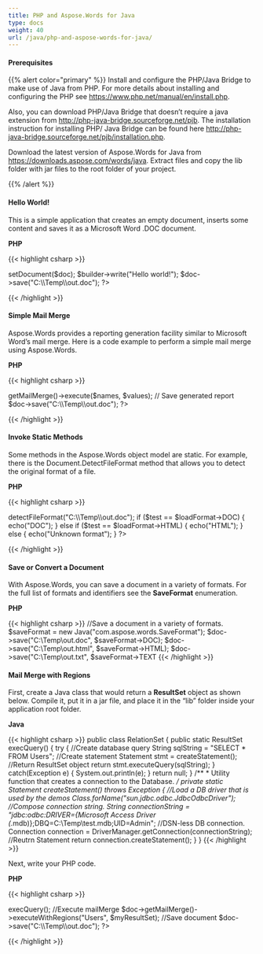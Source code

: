 ```yaml
---
title: PHP and Aspose.Words for Java
type: docs
weight: 40
url: /java/php-and-aspose-words-for-java/
---
```


#### **Prerequisites**

{{% alert color="primary" %}}
Install and configure the PHP/Java Bridge to make use of Java from PHP. For more details about installing and configuring the PHP see <https://www.php.net/manual/en/install.php>.

Also, you can download PHP/Java Bridge that doesn’t require a java extension from <http://php-java-bridge.sourceforge.net/pjb>. The installation instruction for installing PHP/ Java Bridge can be found here <http://php-java-bridge.sourceforge.net/pjb/installation.php>. 

Download the latest version of Aspose.Words for Java from <https://downloads.aspose.com/words/java>. Extract files and copy the lib folder with jar files to the root folder of your project. 

{{% /alert %}}

#### **Hello World!**
This is a simple application that creates an empty document, inserts some content and saves it as a Microsoft Word .DOC document.

**PHP**

{{< highlight csharp >}}
<?php 
require_once("http://localhost:8080/JavaBridge/java/Java.inc"); 
java_require("lib\\Aspose.Words.jdk15.jar;lib\\jaxen-1.1.jar");
$doc = new Java("com.aspose.words.Document");
$builder = new Java("com.aspose.words.DocumentBuilder");
$builder->setDocument($doc);
$builder->write("Hello world!");
$doc->save("C:\\Temp\\out.doc");
?>
{{< /highlight >}}
#### **Simple Mail Merge**
Aspose.Words provides a reporting generation facility similar to Microsoft Word’s mail merge. Here is a code example to perform a simple mail merge using Aspose.Words.

**PHP**

{{< highlight csharp >}}
<?php 
require_once("http://localhost:8080/JavaBridge/java/Java.inc"); 
java_require("lib\\Aspose.Words.jdk15.jar;lib\\jaxen-1.1.jar");

// Open template file
$doc = new Java("com.aspose.words.Document", "C:\\Temp\\in.doc");

// Create names and values arrays
$names = array("FullName", "Company", "City");
$values = array("Alexey Noskov", "Aspose", "Auckland");

// Execute mailmerge
$doc->getMailMerge()->execute($names, $values);

// Save generated report
$doc->save("C:\\Temp\\out.doc");
?>
{{< /highlight >}}
#### **Invoke Static Methods**
Some methods in the Aspose.Words object model are static. For example, there is the Document.DetectFileFormat method that allows you to detect the original format of a file.

**PHP**

{{< highlight csharp >}}
<?php 
require_once("http://localhost:8080/JavaBridge/java/Java.inc"); 
java_require("lib\Aspose.Words.jdk15.jar;lib\jaxen-1.1.jar");
$loadFormat = new Java("com.aspose.words.LoadFormat");

// Note creating a class object, not an instance.
$doc = new JavaClass("com.aspose.words.Document");

// Now we can call static methods on the class object.
$test = $doc->detectFileFormat("C:\\Temp\\out.doc");
if ($test == $loadFormat->DOC)
{
    echo("DOC");
}
else if ($test == $loadFormat->HTML)
{
    echo("HTML");
}
else
{
    echo("Unknown format");
}
?>
{{< /highlight >}}
#### **Save or Convert a Document**
With Aspose.Words, you can save a document in a variety of formats. For the full list of formats and identifiers see the **SaveFormat** enumeration.

**PHP**

{{< highlight csharp >}}
//Save a document in a variety of formats.
$saveFormat = new Java("com.aspose.words.SaveFormat");
$doc->save("C:\\Temp\\out.doc", $saveFormat->DOC);
$doc->save("C:\\Temp\\out.html", $saveFormat->HTML);
$doc->save("C:\\Temp\\out.txt", $saveFormat->TEXT
{{< /highlight >}}
#### **Mail Merge with Regions**
First, create a Java class that would return a **ResultSet** object as shown below. Compile it, put it in a jar file, and place it in the “lib” folder inside your application root folder.

**Java**

{{< highlight csharp >}}
public class RelationSet 
{
    public static ResultSet execQuery()
    {
        try
        {
            //Create database query
            String sqlString = "SELECT * FROM Users";
            //Create statement
            Statement stmt = createStatement();
            //Return ResultSet object
            return stmt.executeQuery(sqlString);
        }
        catch(Exception e)
        {
            System.out.println(e);
        }
        return null;
    }
    /**
    * Utility function that creates a connection to the Database.
    */
    private static Statement createStatement() throws Exception
    {
        //Load a DB driver that is used by the demos
        Class.forName("sun.jdbc.odbc.JdbcOdbcDriver");
        //Compose connection string.
        String connectionString = "jdbc:odbc:DRIVER={Microsoft Access Driver (*.mdb)};DBQ=C:\\Temp\\test.mdb;UID=Admin";
        //DSN-less DB connection.
        Connection connection = DriverManager.getConnection(connectionString);
        //Reutrn Statement
        return connection.createStatement();
    }
}
{{< /highlight >}}

Next, write your PHP code.

**PHP**

{{< highlight csharp >}}
<?php 
require_once("http://localhost:8080/JavaBridge/java/Java.inc"); 
//Load libraries
java_require("lib\Aspose.Words.jdk15.jar;lib\jaxen-1.1.jar;lib\RelationSet.jar");
//Open document
$doc = new Java("com.aspose.words.Document", "C:\\Temp\\in.doc");
//Create ResultSet
$myResultSet = new Java("java.sql.ResultSet");
//creates an instance of my own class and executes a method of it: the database query
$myQueryResult = new Java("RelationSet");  
$myResultSet = $myQueryResult->execQuery();
//Execute mailMerge
$doc->getMailMerge()->executeWithRegions("Users", $myResultSet);
//Save document
$doc->save("C:\\Temp\\out.doc");
?>
{{< /highlight >}}
